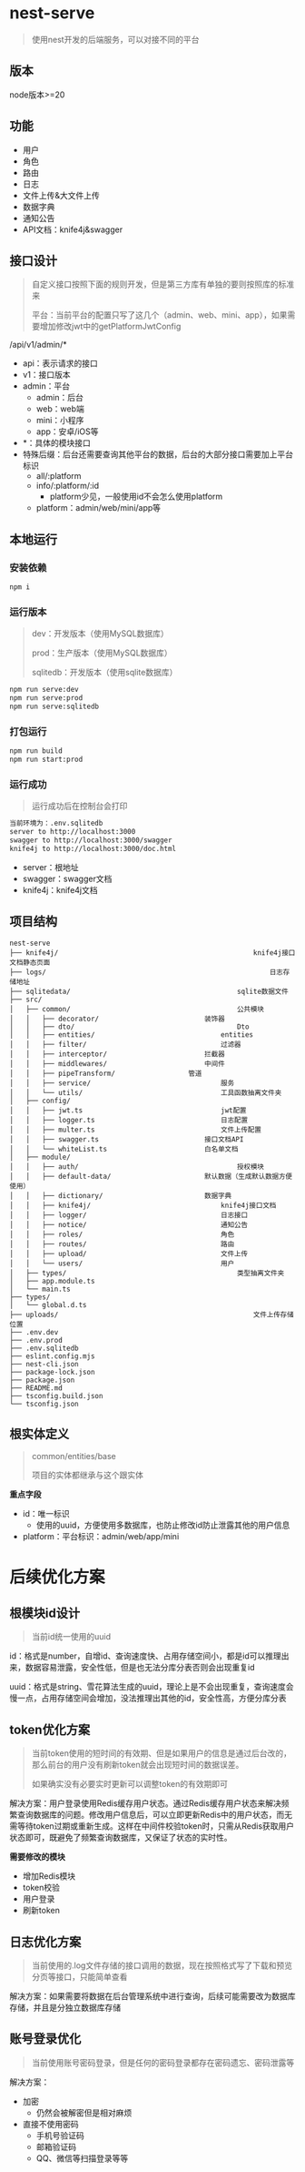 # nest-serve

> 使用nest开发的后端服务，可以对接不同的平台



## 版本

node版本>=20



## 功能

- 用户
- 角色
- 路由
- 日志
- 文件上传&大文件上传
- 数据字典
- 通知公告
- API文档：knife4j&swagger





## 接口设计

> 自定义接口按照下面的规则开发，但是第三方库有单独的要则按照库的标准来
>
> 平台：当前平台的配置只写了这几个（admin、web、mini、app），如果需要增加修改jwt中的getPlatformJwtConfig

/api/v1/admin/*

- api：表示请求的接口
- v1：接口版本
- admin：平台
  - admin：后台
  - web：web端
  - mini：小程序
  - app：安卓/iOS等
- *：具体的模块接口
- 特殊后缀：后台还需要查询其他平台的数据，后台的大部分接口需要加上平台标识
  - all/:platform
  - info/:platform/:id
    - platform少见，一般使用id不会怎么使用platform
  - platform：admin/web/mini/app等




## 本地运行

### 安装依赖

```bash
npm i
```



### 运行版本

> dev：开发版本（使用MySQL数据库）
>
> prod：生产版本（使用MySQL数据库）
>
> sqlitedb：开发版本（使用sqlite数据库）

```bash
npm run serve:dev
npm run serve:prod
npm run serve:sqlitedb
```



### 打包运行

```bash
npm run build
npm run start:prod
```



### 运行成功

> 运行成功后在控制台会打印

```bash
当前环境为：.env.sqlitedb
server to http://localhost:3000
swagger to http://localhost:3000/swagger
knife4j to http://localhost:3000/doc.html
```

- server：根地址
- swagger：swagger文档
- knife4j：knife4j文档





## 项目结构

```
nest-serve
├── knife4j/												knife4j接口文档静态页面
├── logs/														日志存储地址
├── sqlitedata/											sqlite数据文件
├── src/
│   ├── common/											公共模块
│   │   ├── decorator/							装饰器
│   │   ├── dto/										Dto
│   │   ├── entities/								entities
│   │   ├── filter/									过滤器
│   │   ├── interceptor/						拦截器
│   │   ├── middlewares/						中间件
│   │   ├── pipeTransform/					管道
│   │   ├── service/								服务
│   │   └── utils/									工具函数抽离文件夹
│   ├── config/
│   │   ├── jwt.ts									jwt配置
│   │   ├── logger.ts								日志配置
│   │   ├── multer.ts								文件上传配置
│   │   ├── swagger.ts							接口文档API
│   │   └── whiteList.ts						白名单文档
│   ├── module/
│   │   ├── auth/										授权模块
│   │   ├── default-data/						默认数据（生成默认数据方便使用）
│   │   ├── dictionary/							数据字典
│   │   ├── knife4j/								knife4j接口文档
│   │   ├── logger/									日志接口
│   │   ├── notice/									通知公告
│   │   ├── roles/									角色
│   │   ├── routes/									路由
│   │   ├── upload/									文件上传
│   │   └── users/									用户
│   ├── types/											类型抽离文件夹
│   ├── app.module.ts
│   └── main.ts
├── types/
│   └── global.d.ts
├── uploads/												文件上传存储位置
├── .env.dev
├── .env.prod
├── .env.sqlitedb
├── eslint.config.mjs
├── nest-cli.json
├── package-lock.json
├── package.json
├── README.md
├── tsconfig.build.json
└── tsconfig.json
```





## 根实体定义

> common/entities/base
>
> 项目的实体都继承与这个跟实体

**重点字段**

- id：唯一标识
  - 使用的uuid，方便使用多数据库，也防止修改id防止泄露其他的用户信息
- platform：平台标识：admin/web/app/mini







# 后续优化方案

## 根模块id设计

> 当前id统一使用的uuid

id：格式是number，自增id、查询速度快、占用存储空间小，都是id可以推理出来，数据容易泄露，安全性低，但是也无法分库分表否则会出现重复id

uuid：格式是string、雪花算法生成的uuid，理论上是不会出现重复，查询速度会慢一点，占用存储空间会增加，没法推理出其他的id，安全性高，方便分库分表



## token优化方案

> 当前token使用的短时间的有效期、但是如果用户的信息是通过后台改的，那么前台的用户没有刷新token就会出现短时间的数据误差。
>
> 如果确实没有必要实时更新可以调整token的有效期即可

解决方案：用户登录使用Redis缓存用户状态。通过Redis缓存用户状态来解决频繁查询数据库的问题。修改用户信息后，可以立即更新Redis中的用户状态，而无需等待token过期或重新生成。这样在中间件校验token时，只需从Redis获取用户状态即可，既避免了频繁查询数据库，又保证了状态的实时性。

**需要修改的模块**

- 增加Redis模块
- token校验
- 用户登录
- 刷新token



## 日志优化方案

> 当前使用的.log文件存储的接口调用的数据，现在按照格式写了下载和预览分页等接口，只能简单查看

解决方案：如果需要将数据在后台管理系统中进行查询，后续可能需要改为数据库存储，并且是分独立数据库存储





## 账号登录优化

> 当前使用账号密码登录，但是任何的密码登录都存在密码遗忘、密码泄露等

解决方案：

- 加密
  - 仍然会被解密但是相对麻烦
- 直接不使用密码
  - 手机号验证码
  - 邮箱验证码
  - QQ、微信等扫描登录等等
